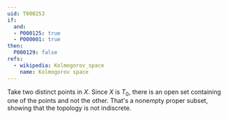 ```yaml
---
uid: T000253
if:
  and:
  - P000125: true
  - P000001: true
then:
  P000129: false
refs:
  - wikipedia: Kolmogorov_space
    name: Kolmogorov space
---
```


Take two distinct points in $X$.  Since $X$ is $T_0$, there is an open set containing one of the points and not the other.  That's a nonempty proper subset, showing that the topology is not indiscrete.
